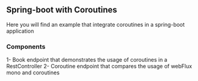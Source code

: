 ## Spring-boot with Coroutines
Here you will find an example that integrate coroutines in a spring-boot application

### Components
1- Book endpoint that demonstrates the usage of coroutines in a RestController
2- Coroutine endpoint that compares the usage of webFlux mono and coroutines
